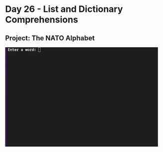 <h1>Day 26 - List and Dictionary Comprehensions</h1>
<h2>Project: The NATO Alphabet</h2>
<img src="nato-alphabet.gif">